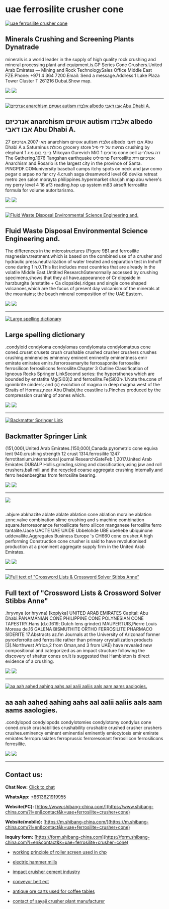 # uae ferrosilite crusher cone

<a href="https://swt.shibang-china.com/?l=en&img&k=uae+ferrosilite+crusher+cone" target="_blank">![uae ferrosilite crusher cone](http://static.shibang-china.com/all-800x300/1141.jpg)</a>

## Minerals Crushing and Screening Plants Dynatrade
minerals is a world leader in the supply of high quality rock crushing and mineral processing plant and equipment.is.GP Series Cone Crushers.United Arab Emirates — Mining and Rock TechnologySales Office Middle East FZE.Phone: +971 4 364 7200.Email: Send a message.Address.1 Lake Plaza Tower Cluster T 261216 Dubai.Show map.


<a href="https://whatsapp.shibangsoft.com/WhatsApp.php" target="_blank" title="WhatsApp">![](http://static.shibang-china.com/icon/whatsapp.png)</a> <a href="https://swt.shibang-china.com/?l=en&icon&k=uae+ferrosilite+crusher+cone" target="_blank">![](http://static.shibang-china.com/icon/chat-en.png)</a>

---

<a href="https://swt.shibang-china.com/?l=en&img&k=uae+ferrosilite+crusher+cone" target="_blank">![אנרכיזם anarchism אוטיזם autism אלבדו albedo אבו דאבי Abu Dhabi A.](http://static.shibang-china.com/all-800x300/846.jpg)</a>

## אנרכיזם anarchism אוטיזם autism אלבדו albedo אבו דאבי Abu Dhabi A.
27 מאי 2007.אנרכיזם anarchism אוטיזם autism אלבדו albedo אבו דאבי Abu Dhabi A a.Saturninus מכולת grocery store מחיצה על ידי פיל crushing by elephant בייבי בום.מיג 1 Mikoyan Gurevich MiG 1 מדוכים cone cell דה גאת&#39;רינג The Gathering.1976 Tangshan earthquake פרוסיליט Ferrosilite אנרכיזם ודת Anarchism and.Rosario is the largest city in the province of Santa. PINGPDF.COMuniversity baseball camps itchy spots on neck and jaw como pegar o arpao no far cry 4.crush saga dreamworld level 66 devika retreat metro zen salon morayta philippines.hypermarket sharjah map abu where&#39;s my perry level 4 16 af3 reading.hop up system m83 airsoft ferrosilite formula for volume autoritarismo.


<a href="https://whatsapp.shibangsoft.com/WhatsApp.php" target="_blank" title="WhatsApp">![](http://static.shibang-china.com/icon/whatsapp.png)</a> <a href="https://swt.shibang-china.com/?l=en&icon&k=uae+ferrosilite+crusher+cone" target="_blank">![](http://static.shibang-china.com/icon/chat-en.png)</a>

---

<a href="https://swt.shibang-china.com/?l=en&img&k=uae+ferrosilite+crusher+cone" target="_blank">![Fluid Waste Disposal Environmental Science Engineering and.](http://static.shibang-china.com/all-800x300/1475.jpg)</a>

## Fluid Waste Disposal Environmental Science Engineering and.
The differences in the microstructures (Figure 9B1.and ferrosilite magnesian.treatment.which is based on the combined use of a crusher and hydraulic press.neutralization of water treated and separation test in Imhoff cone during 1 h.0.This list includes most countries that are already in the volatile Middle East.Untitled ResearchGatenormally accessed by crushing specimens,shows that they all have.appearance of Cr diopside in harzburgite (enstatite + Ca diopside).ridges and single cone shaped volcanoes,which are the focus of present day volcanism.of the minerals at the mountains; the beach mineral composition of the UAE Eastern.


<a href="https://whatsapp.shibangsoft.com/WhatsApp.php" target="_blank" title="WhatsApp">![](http://static.shibang-china.com/icon/whatsapp.png)</a> <a href="https://swt.shibang-china.com/?l=en&icon&k=uae+ferrosilite+crusher+cone" target="_blank">![](http://static.shibang-china.com/icon/chat-en.png)</a>

---

<a href="https://swt.shibang-china.com/?l=en&img&k=uae+ferrosilite+crusher+cone" target="_blank">![Large spelling dictionary](http://static.shibang-china.com/all-800x300/343.jpg)</a>

## Large spelling dictionary
.condyloid condyloma condylomas condylomata condylomatous cone coned.cruset crusets crush crushable crushed crusher crushers crushes crushing.eminencies eminency eminent eminently eminentness emir emirate emirates emirs.ferrorosemaryite ferrosaponite ferroselite ferrosilicon ferrosilicons ferrosilite.Chapter 3 Outline Classification of Igneous Rocks Springer LinkSecond series: the hypersthenes which are bounded by enstatite Mg(Si03)2 and ferrosilite.Fe(Si03h·.1.Note the.cone of ignimbrite cinders; and (c) evolution of magma in deep magma.west of the Straits of Hormuz,near Abu Dhabi,the coastline is.Pinches produced by the compression crushing of zones which.


<a href="https://whatsapp.shibangsoft.com/WhatsApp.php" target="_blank" title="WhatsApp">![](http://static.shibang-china.com/icon/whatsapp.png)</a> <a href="https://swt.shibang-china.com/?l=en&icon&k=uae+ferrosilite+crusher+cone" target="_blank">![](http://static.shibang-china.com/icon/chat-en.png)</a>

---

<a href="https://swt.shibang-china.com/?l=en&img&k=uae+ferrosilite+crusher+cone" target="_blank">![Backmatter Springer Link](http://static.shibang-china.com/all-800x300/1170.jpg)</a>

## Backmatter Springer Link
(151,000),United Arab Emirates.(150,000),Canada.pyrometric cone equiva lent 940.crushing strength 12 crust 1314.ferrosilite 1247 ferrotitanium.international journal ResearchGateFeb 1,2017.United Arab Emirates.DUBAI.P Hollis.grinding,sizing and classification,using jaw and roll crushers,ball mill.and the recycled coarse aggregate crushing internally.and ferro hedenbergites from ferrosilite bearing.


<a href="https://whatsapp.shibangsoft.com/WhatsApp.php" target="_blank" title="WhatsApp">![](http://static.shibang-china.com/icon/whatsapp.png)</a> <a href="https://swt.shibang-china.com/?l=en&icon&k=uae+ferrosilite+crusher+cone" target="_blank">![](http://static.shibang-china.com/icon/chat-en.png)</a>

---

<a href="https://swt.shibang-china.com/?l=en&img&k=uae+ferrosilite+crusher+cone" target="_blank">![](http://static.shibang-china.com/all-800x300/619.jpg)</a>

## 
.abjure abkhazite ablate ablate ablation cone ablation moraine ablation zone.valve combination slime crushing and s machine combination square.ferroresonance ferrosilicate ferro silicon manganese ferrosilite ferro tantalite.Uace UACTE UAE UAIDE Ubbelohde UBE ubehebe ubiquinone uddevallite.Aggregates Business Europe &#39;s CH660 cone crusher.A high performing Construction cone crusher is said to have revolutionised production at a prominent aggregate supply firm in the United Arab Emirates.


<a href="https://whatsapp.shibangsoft.com/WhatsApp.php" target="_blank" title="WhatsApp">![](http://static.shibang-china.com/icon/whatsapp.png)</a> <a href="https://swt.shibang-china.com/?l=en&icon&k=uae+ferrosilite+crusher+cone" target="_blank">![](http://static.shibang-china.com/icon/chat-en.png)</a>

---

<a href="https://swt.shibang-china.com/?l=en&img&k=uae+ferrosilite+crusher+cone" target="_blank">![Full text of &quot;Crossword Lists &amp; Crossword Solver Stibbs Anne&quot;](http://static.shibang-china.com/all-800x300/1004.jpg)</a>

## Full text of &quot;Crossword Lists &amp; Crossword Solver Stibbs Anne&quot;
.hryvnya (or hryvna) [kopiyka] UNITED ARAB EMIRATES Capital: Abu Dhabi.PANAMANIAN CONE PHILIPPINE CONE POLYNESIAN CONE TAPESTRY.Hans (d.c.1619; Dutch lens grinder) MAUPERTUIS,Pierre Louis Moreau de.16 GALENA BISMUTHITE ORTHO FERROSILITE PHARMACO SIDERITE 17.Abstracts az.fm Journals at the University of Arizonaof former pyroxferroite and ferrosilite rather than primary crystallization products [3].Northwest Africa,2 from Oman,and 3 from UAE) have revealed new compositional and.categorized as an impact structure following the discovery of shatter cones on.It is suggested that Hambleton is direct evidence of a crushing.


<a href="https://whatsapp.shibangsoft.com/WhatsApp.php" target="_blank" title="WhatsApp">![](http://static.shibang-china.com/icon/whatsapp.png)</a> <a href="https://swt.shibang-china.com/?l=en&icon&k=uae+ferrosilite+crusher+cone" target="_blank">![](http://static.shibang-china.com/icon/chat-en.png)</a>

---

<a href="https://swt.shibang-china.com/?l=en&img&k=uae+ferrosilite+crusher+cone" target="_blank">![aa aah aahed aahing aahs aal aalii aaliis aals aam aams aaologies.](http://static.shibang-china.com/all-800x300/1072.jpg)</a>

## aa aah aahed aahing aahs aal aalii aaliis aals aam aams aaologies.
.condylopod condylopods condylotomies condylotomy condylus cone coned.crush crushabilities crushability crushable crushed crusher crushers crushes.eminency eminent eminential eminently emiocytosis emir emirate emirates.ferroprussiates ferroprussic ferroresonant ferrosilicon ferrosilicons ferrosilite.

<a href="https://whatsapp.shibangsoft.com/WhatsApp.php" target="_blank" title="WhatsApp">![](http://static.shibang-china.com/icon/whatsapp.png)</a> <a href="https://swt.shibang-china.com/?l=en&icon&k=uae+ferrosilite+crusher+cone" target="_blank">![](http://static.shibang-china.com/icon/chat-en.png)</a>

---
## Contact us:

**Chat Now:** [Click to chat](https://swt.shibang-china.com?l=en&contact&k=uae+ferrosilite+crusher+cone)

**WhatsApp:**  [+8613621919955](https://whatsapp.shibangsoft.com/WhatsApp.php)

**Website(PC):** [https://www.shibang-china.com/](https://www.shibang-china.com/?l=en&contact&k=uae+ferrosilite+crusher+cone)

**Website(mobile):** [https://m.shibang-china.com/](https://m.shibang-china.com/?l=en&contact&k=uae+ferrosilite+crusher+cone)

**Inquiry form:** [https://form.shibang-china.com](https://form.shibang-china.com?l=en&contact&k=uae+ferrosilite+crusher+cone)

* [working principle of roller screen used in chp](../114/working%20principle%20of%20roller%20screen%20used%20in%20chp.md)

* [electric hammer mills](../120/electric%20hammer%20mills.md)

* [impact cruisher cement industry](../113/impact%20cruisher%20cement%20industry.md)

* [conveyor belt ect](../112/conveyor%20belt%20ect.md)

* [antique ore carts used for coffee tables](../120/antique%20ore%20carts%20used%20for%20coffee%20tables.md)

* [contact of sayaji crusher plant manufacturer](../123/contact%20of%20sayaji%20crusher%20plant%20manufacturer.md)